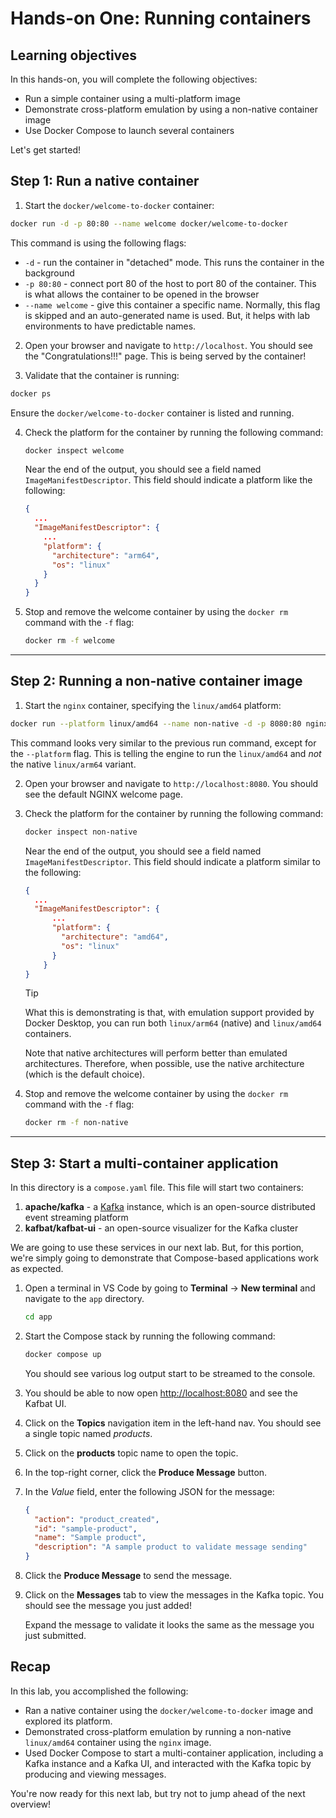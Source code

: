 # Hands-on One: Running containers

## Learning objectives

In this hands-on, you will complete the following objectives:

- Run a simple container using a multi-platform image
- Demonstrate cross-platform emulation by using a non-native container image
- Use Docker Compose to launch several containers

Let's get started!


## Step 1: Run a native container

1. Start the `docker/welcome-to-docker` container:

  ```bash
  docker run -d -p 80:80 --name welcome docker/welcome-to-docker
  ```

  This command is using the following flags:

  - `-d` - run the container in "detached" mode. This runs the container in the background
  - `-p 80:80` - connect port 80 of the host to port 80 of the container. This is what allows the container to be opened in the browser
  - `--name welcome` - give this container a specific name. Normally, this flag is skipped and an auto-generated name is used. But, it helps with lab environments to have predictable names.

2. Open your browser and navigate to `http://localhost`. You should see the "Congratulations!!!" page. This is being served by the container!

3. Validate that the container is running:

  ```bash
  docker ps
  ```

  Ensure the `docker/welcome-to-docker` container is listed and running.

4. Check the platform for the container by running the following command:

    ```bash
    docker inspect welcome
    ```

    Near the end of the output, you should see a field named `ImageManifestDescriptor`. This field should indicate a platform like the following:

    ```json
    {
      ...
      "ImageManifestDescriptor": {
        ...
        "platform": {
          "architecture": "arm64",
          "os": "linux"
        }
      }
    }
    ```

5. Stop and remove the welcome container by using the `docker rm` command with the `-f` flag:

    ```bash
    docker rm -f welcome
    ```

---

## Step 2: Running a non-native container image

1. Start the `nginx` container, specifying the `linux/amd64` platform:

  ```bash
  docker run --platform linux/amd64 --name non-native -d -p 8080:80 nginx
  ```

  This command looks very similar to the previous run command, except for the `--platform` flag. This is telling the engine to run the `linux/amd64` and _not_ the native `linux/arm64` variant.

2. Open your browser and navigate to `http://localhost:8080`. You should see the default NGINX welcome page.

3. Check the platform for the container by running the following command:

    ```bash
    docker inspect non-native
    ```

    Near the end of the output, you should see a field named `ImageManifestDescriptor`. This field should indicate a platform similar to the following:

    ```json
    {
      ...
      "ImageManifestDescriptor": {
          ...
          "platform": {
            "architecture": "amd64",
            "os": "linux"
          }
        }
    }
    ```

    > [!TIP]
    > What this is demonstrating is that, with emulation support provided by Docker Desktop, you can run both `linux/arm64` (native) and `linux/amd64` containers. 
    >
    > Note that native architectures will perform better than emulated architectures. Therefore, when possible, use the native architecture (which is the default choice).

4. Stop and remove the welcome container by using the `docker rm` command with the `-f` flag:

    ```bash
    docker rm -f non-native
    ```

---

## Step 3: Start a multi-container application

In this directory is a `compose.yaml` file. This file will start two containers:

1. **apache/kafka** - a [Kafka](https://kafka.apache.org/documentation/) instance, which is an open-source distributed event streaming platform
2. **kafbat/kafbat-ui** - an open-source visualizer for the Kafka cluster

We are going to use these services in our next lab. But, for this portion, we're simply going to demonstrate that Compose-based applications work as expected.

1. Open a terminal in VS Code by going to **Terminal** -> **New terminal** and navigate to the `app` directory.

    ```bash
    cd app
    ```

2. Start the Compose stack by running the following command:

    ```bash
    docker compose up
    ```

    You should see various log output start to be streamed to the console.

3. You should be able to now open [http://localhost:8080](http://localhost:8080) and see the Kafbat UI.

4. Click on the **Topics** navigation item in the left-hand nav. You should see a single topic named _products_.

5. Click on the **products** topic name to open the topic.

6. In the top-right corner, click the **Produce Message** button.

7. In the _Value_ field, enter the following JSON for the message:

    ```json
    {
      "action": "product_created",
      "id": "sample-product",
      "name": "Sample product",
      "description": "A sample product to validate message sending"
    }
    ```

8. Click the **Produce Message** to send the message.

9. Click on the **Messages** tab to view the messages in the Kafka topic. You should see the message you just added!

    Expand the message to validate it looks the same as the message you just submitted.


## Recap

In this lab, you accomplished the following:

- Ran a native container using the `docker/welcome-to-docker` image and explored its platform.
- Demonstrated cross-platform emulation by running a non-native `linux/amd64` container using the `nginx` image.
- Used Docker Compose to start a multi-container application, including a Kafka instance and a Kafka UI, and interacted with the Kafka topic by producing and viewing messages.

You're now ready for this next lab, but try not to jump ahead of the next overview!
